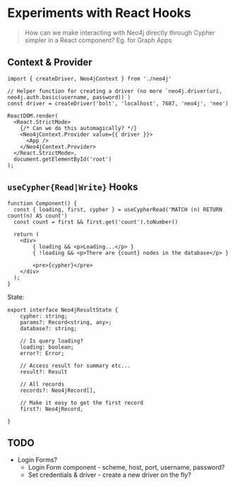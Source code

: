 # Experiments with React Hooks

> How can we make interacting with Neo4j directly through Cypher simpler in a React component?  Eg. for Graph Apps


## Context & Provider

```tsx
import { createDriver, Neo4jContext } from './neo4j'

// Helper function for creating a driver (no more `neo4j.driver(uri, neo4j.auth.basic(username, password))`)
const driver = createDriver('bolt', 'localhost', 7687, 'neo4j', 'neo')

ReactDOM.render(
  <React.StrictMode>
    {/* Can we do this automagically? */}
    <Neo4jContext.Provider value={{ driver }}>
      <App />
    </Neo4jContext.Provider>
  </React.StrictMode>,
  document.getElementById('root')
);
```

## `useCypher{Read|Write}` Hooks

```tsx
function Component() {
  const { loading, first, cypher } = useCypherRead('MATCH (n) RETURN count(n) AS count')
  const count = first && first.get('count').toNumber()

  return (
    <div>
        { loading && <p>Loading...</p> }
        { !loading && <p>There are {count} nodes in the database</p> }

        <pre>{cypher}</pre>
    </div>
  );
}
```

State:
```
export interface Neo4jResultState {
    cypher: string;
    params?: Record<string, any>;
    database?: string;

    // Is query loading?
    loading: boolean;
    error?: Error;

    // Access result for summary etc...
    result?: Result

    // All records
    records?: Neo4jRecord[],

    // Make it easy to get the first record
    first?: Neo4jRecord,

}
```



## TODO

- Login Forms?
  - Login Form component - scheme, host, port, username, password?
  - Set credentials & driver - create a new driver on the fly?
